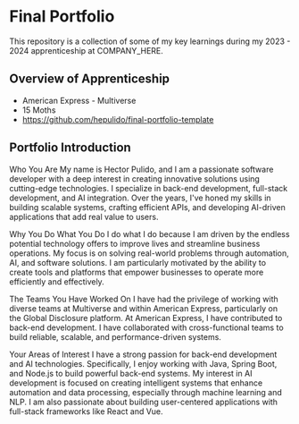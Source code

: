 # Final Portfolio

This repository is a collection of some of my key learnings during my 2023 - 2024 apprenticeship at COMPANY_HERE.

## Overview of Apprenticeship
- American Express - Multiverse
- 15 Moths 
- https://github.com/hepulido/final-portfolio-template

## Portfolio Introduction
Who You Are
My name is Hector Pulido, and I am a passionate software developer with a deep interest in creating innovative solutions using cutting-edge technologies. I specialize in back-end development, full-stack development, and AI integration. Over the years, I've honed my skills in building scalable systems, crafting efficient APIs, and developing AI-driven applications that add real value to users.

Why You Do What You Do
I do what I do because I am driven by the endless potential technology offers to improve lives and streamline business operations. My focus is on solving real-world problems through automation, AI, and software solutions. I am particularly motivated by the ability to create tools and platforms that empower businesses to operate more efficiently and effectively.

The Teams You Have Worked On
I have had the privilege of working with diverse teams at Multiverse and within American Express, particularly on the Global Disclosure platform. At American Express, I have contributed to back-end development. I have collaborated with cross-functional teams to build reliable, scalable, and performance-driven systems.

Your Areas of Interest
I have a strong passion for back-end development and AI technologies. Specifically, I enjoy working with Java, Spring Boot, and Node.js to build powerful back-end systems. My interest in AI development is focused on creating intelligent systems that enhance automation and data processing, especially through machine learning and NLP. I am also passionate about building user-centered applications with full-stack frameworks like React and Vue.